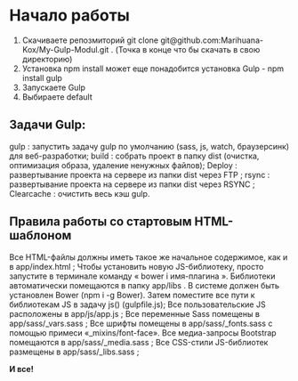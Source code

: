 # Начало работы
<ol>
    <li>Скачиваете репозмиторий git clone git@github.com:Marihuana-Kox/My-Gulp-Modul.git . (Точка в конце что бы скачать в свою директорию)</li>
    <li>Установка npm install может еще понадобится установка Gulp - npm install gulp</li>
    <li>Запускаете Gulp </li>
    <li>Выбираете default</li>
</ol>
<h2>Задачи Gulp:</h2>
    <p>gulp : запустить задачу gulp по умолчанию (sass, js, watch, браузерсинк) для веб-разработки;
    build : собрать проект в папку dist (очистка, оптимизация образа, удаление ненужных файлов);
    Deploy : развертывание проекта на сервере из папки dist через FTP ;
    rsync : развертывание проекта на сервере из папки dist через RSYNC ;
    Clearcache : очистить весь кэш gulp.</p>
    
<h2>Правила работы со стартовым HTML-шаблоном</h2>
    <p>Все HTML-файлы должны иметь такое же начальное содержимое, как и в app/index.html ;
    Чтобы установить новую JS-библиотеку, просто запустите в терминале команду « bower i имя-плагина ». Библиотеки автоматически помещаются в папку app/libs . В системе должен быть установлен Bower (npm i -g Bower). Затем поместите все пути к библиотекам JS в задачу js() (gulpfile.js);
    Все пользовательские JS расположены в app/js/app.js ;
    Все переменные Sass помещены в app/sass/_vars.sass ;
    Все шрифты помещены в app/sass/_fonts.sass с помощью примеси «_mixins/font-face».
    Все медиа-запросы Bootstrap помещаются в app/sass/_media.sass ;
    Все CSS-стили JS-библиотек размещены в app/sass/_libs.sass ;</p>
<p><strong>И все!</strong></p>

